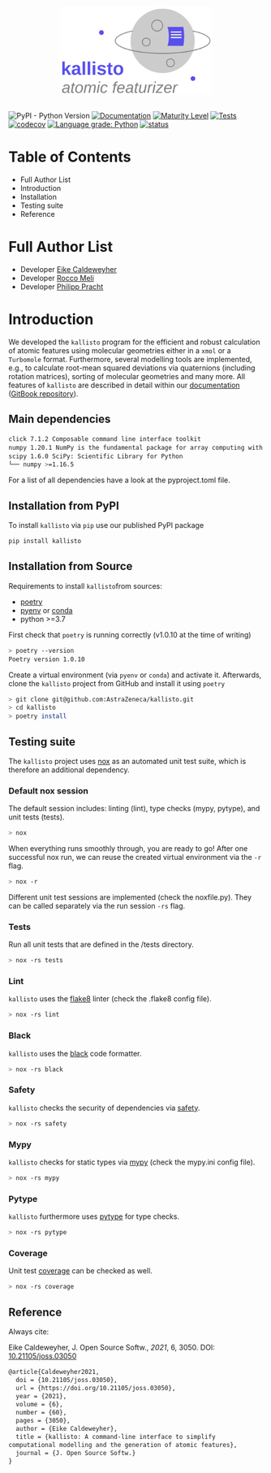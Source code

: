 <div align="center">
<img src="./assets/logo.svg" alt="Kallisto" width="300">
</div>

##

![PyPI - Python Version](https://img.shields.io/pypi/pyversions/kallisto)
[![Documentation](https://img.shields.io/badge/GitBook-Docu-lightgrey)](https://app.gitbook.com/@ehjc/s/kallisto/)
[![Maturity Level](https://img.shields.io/badge/Maturity%20Level-Under%20Development-orange)](https://img.shields.io/badge/Maturity%20Level-Under%20Development-orange)
[![Tests](https://github.com/AstraZeneca/kallisto/workflows/Tests/badge.svg)](https://github.com/AstraZeneca/kallisto/actions?workflow=Tests)
[![codecov](https://codecov.io/gh/AstraZeneca/kallisto/branch/master/graph/badge.svg?token=HI0U0R96X8)](https://codecov.io/gh/AstraZeneca/kallisto)
[![Language grade: Python](https://img.shields.io/lgtm/grade/python/g/AstraZeneca/kallisto.svg?logo=lgtm&logoWidth=18)](https://lgtm.com/projects/g/AstraZeneca/kallisto/context:python)
[![status](https://joss.theoj.org/papers/16126cbcfb826bf4810d243a009a6b02/status.svg)](https://joss.theoj.org/papers/16126cbcfb826bf4810d243a009a6b02)

# Table of Contents

- Full Author List
- Introduction
- Installation
- Testing suite
- Reference

# Full Author List

- Developer [Eike Caldeweyher](https://scholar.google.com/citations?user=25n8C3wAAAAJ&hl)
- Developer [Rocco Meli](https://scholar.google.com/citations?hl=de&user=s8cVcvYAAAAJ)
- Developer [Philipp Pracht](https://scholar.google.com/citations?user=PJiGPk0AAAAJ&hl)

# Introduction

We developed the `kallisto` program for the efficient and robust calculation of atomic features using molecular geometries either in a ``xmol`` or a ``Turbomole`` format.
Furthermore, several modelling tools are implemented, e.g., to calculate root-mean squared deviations via quaternions (including rotation matrices), sorting of molecular geometries and many more. All features of ``kallisto`` are described in detail within our [documentation](https://app.gitbook.com/@ehjc/s/kallisto/) ([GitBook repository](https://github.com/f3rmion/gitbook-kallisto)).

Main dependencies
-----------------

```bash
click 7.1.2 Composable command line interface toolkit
numpy 1.20.1 NumPy is the fundamental package for array computing with Python.
scipy 1.6.0 SciPy: Scientific Library for Python
└── numpy >=1.16.5
```

For a list of all dependencies have a look at the pyproject.toml file.

Installation from PyPI
----------------------

To install ``kallisto`` via `pip` use our published PyPI package
```bash
pip install kallisto
```

Installation from Source
------------------------

Requirements to install ``kallisto``from sources:
- [poetry](https://python-poetry.org/docs/#installation)
- [pyenv](https://github.com/pyenv/pyenv#installation) or [conda](https://docs.conda.io/projects/conda/en/latest/user-guide/install/index.html)
- python >=3.7

First check that ``poetry`` is running correctly (v1.0.10 at the time of writing)

```bash
> poetry --version
Poetry version 1.0.10
```

Create a virtual environment (via ``pyenv`` or ``conda``) and activate it. Afterwards, clone the ``kallisto`` project from GitHub and install it using ``poetry``

```bash
> git clone git@github.com:AstraZeneca/kallisto.git
> cd kallisto
> poetry install
```

Testing suite
-------------

The ``kallisto`` project uses [nox](https://nox.thea.codes/en/stable/tutorial.html#installation) as an automated unit test suite, which is therefore an additional dependency.

### Default nox session

The default session includes: linting (lint), type checks (mypy, pytype), and unit tests (tests). 

```bash
> nox
```

When everything runs smoothly through, you are ready to go! After one successful nox run, we can reuse the created virtual environment via the ``-r`` flag.

```bash
> nox -r
```

Different unit test sessions are implemented (check the noxfile.py). They can be called separately via the run session ``-rs`` flag.

### Tests

Run all unit tests that are defined in the /tests directory.

```bash 
> nox -rs tests
```

### Lint

``kallisto`` uses the [flake8](https://flake8.pycqa.org/en/latest/) linter (check the .flake8 config file).

```bash
> nox -rs lint
```

### Black

``kallisto`` uses the [black](https://github.com/psf/black) code formatter.

```bash 
> nox -rs black
```

### Safety

``kallisto`` checks the security of dependencies via [safety](https://pyup.io/safety/).

```bash
> nox -rs safety
```

### Mypy

``kallisto`` checks for static types via [mypy](https://github.com/python/mypy) (check the mypy.ini config file).

```bash
> nox -rs mypy
```

### Pytype

``kallisto`` furthermore uses [pytype](https://github.com/google/pytype) for type checks.

```bash
> nox -rs pytype
```

### Coverage

Unit test [coverage](https://coverage.readthedocs.io/en/coverage-5.4/) can be checked as well.


```bash
> nox -rs coverage
```

Reference
---------

Always cite:

Eike Caldeweyher, J. Open Source Softw., *2021*, 6, 3050. DOI: [10.21105/joss.03050](https://doi.org/10.21105/joss.03050)

```
@article{Caldeweyher2021,
  doi = {10.21105/joss.03050},
  url = {https://doi.org/10.21105/joss.03050},
  year = {2021},
  volume = {6},
  number = {60},
  pages = {3050},
  author = {Eike Caldeweyher},
  title = {kallisto: A command-line interface to simplify computational modelling and the generation of atomic features},
  journal = {J. Open Source Softw.}
}
```
